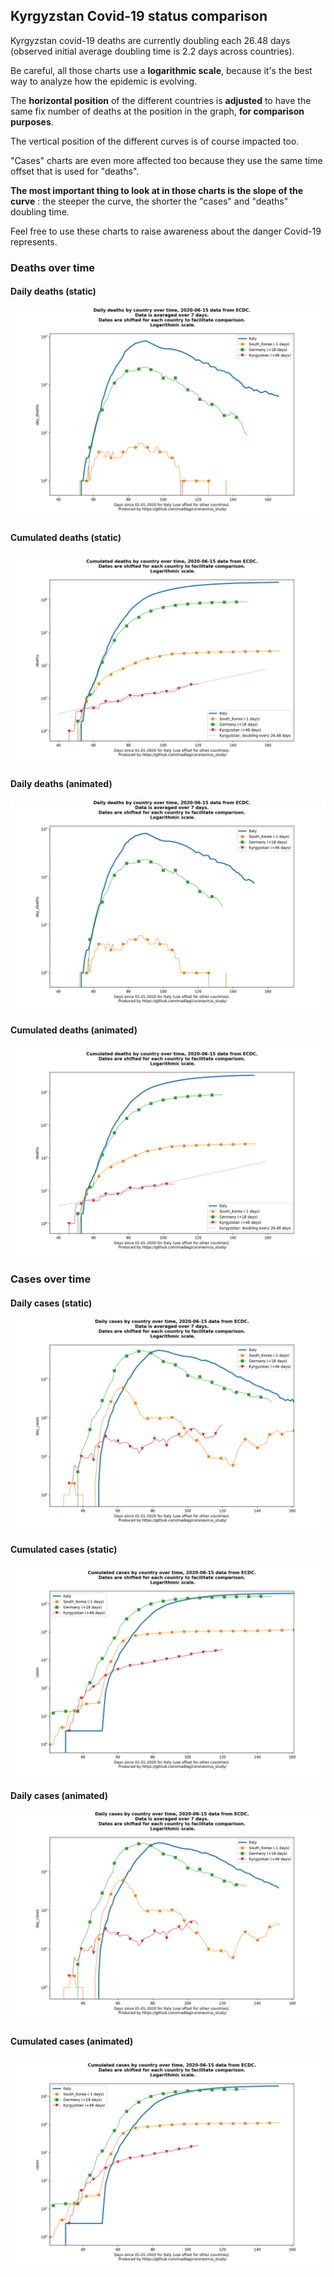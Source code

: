 ## Kyrgyzstan Covid-19 status comparison 

Kyrgyzstan covid-19 deaths are currently doubling each 26.48 days (observed initial average doubling time is 2.2 days across countries).



Be careful, all those charts use a **logarithmic scale**, because it's the best way to analyze how the epidemic is evolving.
 
The **horizontal position** of the different countries is **adjusted** to have the same fix number of deaths at the position in the graph, **for comparison purposes**.

The vertical position of the different curves is of course impacted too.

"Cases" charts are even more affected too because they use the same time offset that is used for "deaths".

**The most important thing to look at in those charts is the slope of the curve** : the steeper the curve, the shorter the "cases" and "deaths" doubling time.

Feel free to use these charts to raise awareness about the danger Covid-19 represents. 


 
### Deaths over time
 
#### Daily deaths (static)
![Kyrgyzstan covid-19 daily deaths static chart](https://raw.githubusercontent.com/madlag/coronavirus_study/master/notebooks/graphs/2020-06-15/countries/Kyrgyzstan/2020-06-15_Kyrgyzstan_day_deaths.png "Kyrgyzstan covid-19 day_deaths static chart")   
 
#### Cumulated deaths (static)
![Kyrgyzstan covid-19 cumulated deaths static chart](https://raw.githubusercontent.com/madlag/coronavirus_study/master/notebooks/graphs/2020-06-15/countries/Kyrgyzstan/2020-06-15_Kyrgyzstan_deaths.png "Kyrgyzstan covid-19 deaths static chart")   
 
#### Daily deaths (animated)
![Kyrgyzstan covid-19 daily deaths animated chart](https://raw.githubusercontent.com/madlag/coronavirus_study/master/notebooks/graphs/2020-06-15/countries/Kyrgyzstan/2020-06-15_Kyrgyzstan_day_deaths.gif "Kyrgyzstan covid-19 day_deaths animated chart")   
 
#### Cumulated deaths (animated)
![Kyrgyzstan covid-19 cumulated deaths animated chart](https://raw.githubusercontent.com/madlag/coronavirus_study/master/notebooks/graphs/2020-06-15/countries/Kyrgyzstan/2020-06-15_Kyrgyzstan_deaths.gif "Kyrgyzstan covid-19 deaths animated chart")   

 
### Cases over time
 
#### Daily cases (static)
![Kyrgyzstan covid-19 daily cases static chart](https://raw.githubusercontent.com/madlag/coronavirus_study/master/notebooks/graphs/2020-06-15/countries/Kyrgyzstan/2020-06-15_Kyrgyzstan_day_cases.png "Kyrgyzstan covid-19 day_cases static chart")   
 
#### Cumulated cases (static)
![Kyrgyzstan covid-19 cumulated cases static chart](https://raw.githubusercontent.com/madlag/coronavirus_study/master/notebooks/graphs/2020-06-15/countries/Kyrgyzstan/2020-06-15_Kyrgyzstan_cases.png "Kyrgyzstan covid-19 cases static chart")   
 
#### Daily cases (animated)
![Kyrgyzstan covid-19 daily cases animated chart](https://raw.githubusercontent.com/madlag/coronavirus_study/master/notebooks/graphs/2020-06-15/countries/Kyrgyzstan/2020-06-15_Kyrgyzstan_day_cases.gif "Kyrgyzstan covid-19 day_cases animated chart")   
 
#### Cumulated cases (animated)
![Kyrgyzstan covid-19 cumulated cases animated chart](https://raw.githubusercontent.com/madlag/coronavirus_study/master/notebooks/graphs/2020-06-15/countries/Kyrgyzstan/2020-06-15_Kyrgyzstan_cases.gif "Kyrgyzstan covid-19 cases animated chart")   


